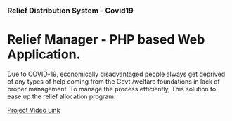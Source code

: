 ### Relief Distribution System - Covid19 

# Relief Manager - PHP based Web Application. 
Due to COVID-19, economically disadvantaged people always get deprived of any types of help coming from the Govt./welfare foundations in lack of proper management. To manage the process efficiently, This solution to ease up the relief allocation program.

[Project Video Link](https://www.youtube.com/watch?v=0p9mEZrkl5E)
